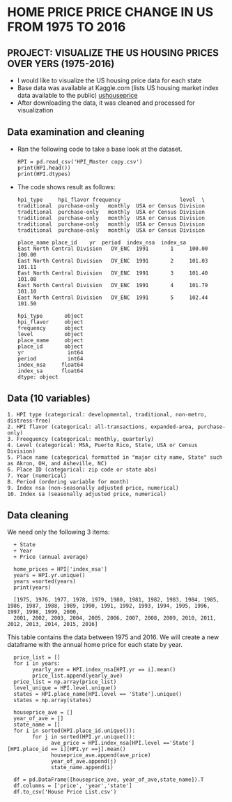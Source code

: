 # HOME PRICE PRICE CHANGE IN US FROM 1975 TO 2016

## PROJECT: VISUALIZE THE US HOUSING PRICES OVER YERS (1975-2016)
+ I would like to visualize the US housing price data for each state
+ Base data was available at Kaggle.com (lists US housing market index data available to the public)
[ushouseprice](https://www.kaggle.com/PythonforSASUsers/hpindex)
+ After downloading the data, it was cleaned and processed for visualization


## Data examination and cleaning
+ Ran the following code to take a base look at the dataset.

      HPI = pd.read_csv('HPI_Master copy.csv')
      print(HPI.head())
      print(HPI.dtypes)

+ The code shows result as follows:

      hpi_type     hpi_flavor frequency                   level  \
      traditional  purchase-only   monthly  USA or Census Division   
      traditional  purchase-only   monthly  USA or Census Division   
      traditional  purchase-only   monthly  USA or Census Division   
      traditional  purchase-only   monthly  USA or Census Division   
      traditional  purchase-only   monthly  USA or Census Division   

      place_name place_id    yr  period  index_nsa  index_sa  
      East North Central Division   DV_ENC  1991       1     100.00    100.00  
      East North Central Division   DV_ENC  1991       2     101.03    101.11  
      East North Central Division   DV_ENC  1991       3     101.40    101.08  
      East North Central Division   DV_ENC  1991       4     101.79    101.10  
      East North Central Division   DV_ENC  1991       5     102.44    101.50 

      hpi_type       object
      hpi_flavor     object
      frequency      object
      level          object
      place_name     object
      place_id       object
      yr              int64
      period          int64
      index_nsa     float64
      index_sa      float64
      dtype: object

## Data (10 variables)
    1. HPI type (categorical: developmental, traditional, non-metro, distress-free)
    2. HPI flavor (categorical: all-transactions, expanded-area, purchase-only)
    3. Freequency (categorical: monthly, quarterly)
    4. Level (categorical: MSA, Puerto Rico, State, USA or Census Division)
    5. Place name (categorical formatted in "major city name, State" such as Akron, OH, and Asheville, NC)
    6. Place ID (categorical: zip code or state abs)
    7. Year (numerical)
    8. Period (ordering variable for month)
    9. Index nsa (non-seasonally adjusted price, numerical)
    10. Index sa (seasonally adjusted price, numerical)

## Data cleaning
   We need only the following 3 items:
   
      + State
      + Year
      + Price (annual average)

      home_prices = HPI['index_nsa']
      years = HPI.yr.unique()
      years =sorted(years)
      print(years)
    
      [1975, 1976, 1977, 1978, 1979, 1980, 1981, 1982, 1983, 1984, 1985, 1986, 1987, 1988, 1989, 1990, 1991, 1992, 1993, 1994, 1995, 1996, 1997, 1998, 1999, 2000,                  
      2001, 2002, 2003, 2004, 2005, 2006, 2007, 2008, 2009, 2010, 2011, 2012, 2013, 2014, 2015, 2016]

   This table contains the data between 1975 and 2016.
   We will create a new dataframe with the annual home price for each state by year.
  
      price_list = []
      for i in years:
            yearly_ave = HPI.index_nsa[HPI.yr == i].mean()
            price_list.append(yearly_ave)
      price_list = np.array(price_list)       
      level_unique = HPI.level.unique()
      states = HPI.place_name[HPI.level == 'State'].unique()
      states = np.array(states)
      
      houseprice_ave = []
      year_of_ave = []
      state_name = []
      for i in sorted(HPI.place_id.unique()):
            for j in sorted(HPI.yr.unique()):
                  ave_price = HPI.index_nsa[HPI.level =='State'][HPI.place_id == i][HPI.yr ==j].mean()
                  houseprice_ave.append(ave_price)
                  year_of_ave.append(j)
                  state_name.append(i)
      
      df = pd.DataFrame([houseprice_ave, year_of_ave,state_name]).T
      df.columns = ['price', 'year','state']
      df.to_csv('House Price List.csv')
   





